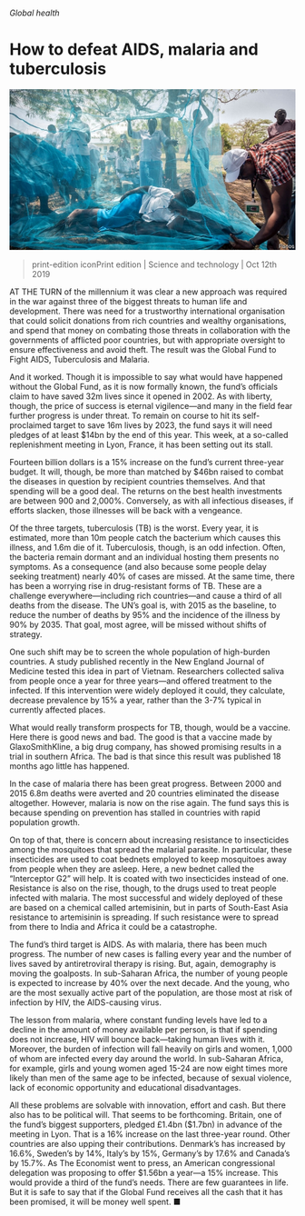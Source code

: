 ###### Global health

# How to defeat AIDS, malaria and tuberculosis 

![image](images/20191012_stp505.jpg) 

> print-edition iconPrint edition | Science and technology | Oct 12th 2019 

AT THE TURN of the millennium it was clear a new approach was required in the war against three of the biggest threats to human life and development. There was need for a trustworthy international organisation that could solicit donations from rich countries and wealthy organisations, and spend that money on combating those threats in collaboration with the governments of afflicted poor countries, but with appropriate oversight to ensure effectiveness and avoid theft. The result was the Global Fund to Fight AIDS, Tuberculosis and Malaria. 

And it worked. Though it is impossible to say what would have happened without the Global Fund, as it is now formally known, the fund’s officials claim to have saved 32m lives since it opened in 2002. As with liberty, though, the price of success is eternal vigilence—and many in the field fear further progress is under threat. To remain on course to hit its self-proclaimed target to save 16m lives by 2023, the fund says it will need pledges of at least $14bn by the end of this year. This week, at a so-called replenishment meeting in Lyon, France, it has been setting out its stall. 

Fourteen billion dollars is a 15% increase on the fund’s current three-year budget. It will, though, be more than matched by $46bn raised to combat the diseases in question by recipient countries themselves. And that spending will be a good deal. The returns on the best health investments are between 900 and 2,000%. Conversely, as with all infectious diseases, if efforts slacken, those illnesses will be back with a vengeance. 

Of the three targets, tuberculosis (TB) is the worst. Every year, it is estimated, more than 10m people catch the bacterium which causes this illness, and 1.6m die of it. Tuberculosis, though, is an odd infection. Often, the bacteria remain dormant and an individual hosting them presents no symptoms. As a consequence (and also because some people delay seeking treatment) nearly 40% of cases are missed. At the same time, there has been a worrying rise in drug-resistant forms of TB. These are a challenge everywhere—including rich countries—and cause a third of all deaths from the disease. The UN’s goal is, with 2015 as the baseline, to reduce the number of deaths by 95% and the incidence of the illness by 90% by 2035. That goal, most agree, will be missed without shifts of strategy. 

One such shift may be to screen the whole population of high-burden countries. A study published recently in the New England Journal of Medicine tested this idea in part of Vietnam. Researchers collected saliva from people once a year for three years—and offered treatment to the infected. If this intervention were widely deployed it could, they calculate, decrease prevalence by 15% a year, rather than the 3-7% typical in currently affected places. 

What would really transform prospects for TB, though, would be a vaccine. Here there is good news and bad. The good is that a vaccine made by GlaxoSmithKline, a big drug company, has showed promising results in a trial in southern Africa. The bad is that since this result was published 18 months ago little has happened. 

In the case of malaria there has been great progress. Between 2000 and 2015 6.8m deaths were averted and 20 countries eliminated the disease altogether. However, malaria is now on the rise again. The fund says this is because spending on prevention has stalled in countries with rapid population growth. 

On top of that, there is concern about increasing resistance to insecticides among the mosquitoes that spread the malarial parasite. In particular, these insecticides are used to coat bednets employed to keep mosquitoes away from people when they are asleep. Here, a new bednet called the “Interceptor G2” will help. It is coated with two insecticides instead of one. Resistance is also on the rise, though, to the drugs used to treat people infected with malaria. The most successful and widely deployed of these are based on a chemical called artemisinin, but in parts of South-East Asia resistance to artemisinin is spreading. If such resistance were to spread from there to India and Africa it could be a catastrophe. 

The fund’s third target is AIDS. As with malaria, there has been much progress. The number of new cases is falling every year and the number of lives saved by antiretroviral therapy is rising. But, again, demography is moving the goalposts. In sub-Saharan Africa, the number of young people is expected to increase by 40% over the next decade. And the young, who are the most sexually active part of the population, are those most at risk of infection by HIV, the AIDS-causing virus. 

The lesson from malaria, where constant funding levels have led to a decline in the amount of money available per person, is that if spending does not increase, HIV will bounce back—taking human lives with it. Moreover, the burden of infection will fall heavily on girls and women, 1,000 of whom are infected every day around the world. In sub-Saharan Africa, for example, girls and young women aged 15-24 are now eight times more likely than men of the same age to be infected, because of sexual violence, lack of economic opportunity and educational disadvantages. 

All these problems are solvable with innovation, effort and cash. But there also has to be political will. That seems to be forthcoming. Britain, one of the fund’s biggest supporters, pledged £1.4bn ($1.7bn) in advance of the meeting in Lyon. That is a 16% increase on the last three-year round. Other countries are also upping their contributions. Denmark’s has increased by 16.6%, Sweden’s by 14%, Italy’s by 15%, Germany’s by 17.6% and Canada’s by 15.7%. As The Economist went to press, an American congressional delegation was proposing to offer $1.56bn a year—a 15% increase. This would provide a third of the fund’s needs. There are few guarantees in life. But it is safe to say that if the Global Fund receives all the cash that it has been promised, it will be money well spent. ■ 


